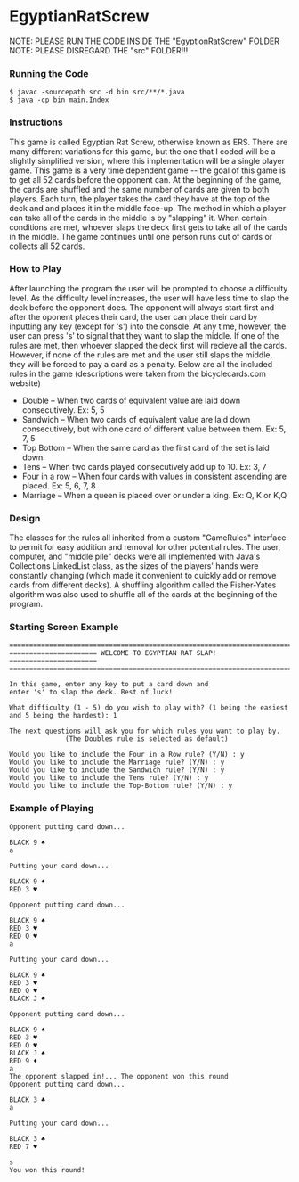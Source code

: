 # EgyptianRatScrew

NOTE: PLEASE RUN THE CODE INSIDE THE "EgyptionRatScrew" FOLDER   
NOTE: PLEASE DISREGARD THE "src" FOLDER!!!   
### Running the Code
```
$ javac -sourcepath src -d bin src/**/*.java
$ java -cp bin main.Index
```
### Instructions
This game is called Egyptian Rat Screw, otherwise known as ERS. There are many different variations for this game, but the one that I coded will be a slightly simplified version, where this implementation will be a single player game. 
This game is a very time dependent game -- the goal of this game is to get all 52 cards before the opponent can. At the beginning of the game, the cards are shuffled and the same number of cards are given to both players. Each turn, the player takes the card they have at the top of the deck and and places it in the middle face-up. 
The method in which a player can take all of the cards in the middle is by "slapping" it. When certain conditions are met, whoever slaps the deck first gets to take all of the cards in the middle. The game continues until one person runs out of cards or collects all 52 cards. 

### How to Play
After launching the program the user will be prompted to choose a difficulty level. As the difficulty level increases, the user will have less time to slap the deck before the opponent does. The opponent will always start first and after the oponent places their card, the user can place their card by inputting any key (except for 's') into the console. At any time, however, the user can press 's' to signal that they want to slap the middle. If one of the rules are met, then whoever slapped the deck first will recieve all the cards. However, if none of the rules are met and the user still slaps the middle, they will be forced to pay a card as a penalty. Below are all the included rules in the game (descriptions were taken from the bicyclecards.com website)

* Double – When two cards of equivalent value are laid down consecutively. Ex: 5, 5
* Sandwich – When two cards of equivalent value are laid down consecutively, but with one card of different value between them. Ex: 5, 7, 5
* Top Bottom – When the same card as the first card of the set is laid down.
* Tens – When two cards played consecutively add up to 10. Ex: 3, 7
* Four in a row – When four cards with values in consistent ascending are placed. Ex: 5, 6, 7, 8 
* Marriage – When a queen is placed over or under a king. Ex: Q, K or K,Q

### Design
The classes for the rules all inherited from a custom "GameRules" interface to permit for easy addition and removal for other potential rules. The user, computer, and "middle pile" decks were all implemented with Java's Collections LinkedList class, as the sizes of the players' hands were constantly changing (which made it convenient to quickly add or remove cards from different decks). 
A shuffling algorithm called the Fisher-Yates algorithm was also used to shuffle all of the cards at the beginning of the program. 

### Starting Screen Example
```
===========================================================================
====================== WELCOME TO EGYPTIAN RAT SLAP! ======================
===========================================================================

In this game, enter any key to put a card down and
enter 's' to slap the deck. Best of luck!

What difficulty (1 - 5) do you wish to play with? (1 being the easiest and 5 being the hardest): 1

The next questions will ask you for which rules you want to play by. 
              (The Doubles rule is selected as default)             

Would you like to include the Four in a Row rule? (Y/N) : y
Would you like to include the Marriage rule? (Y/N) : y
Would you like to include the Sandwich rule? (Y/N) : y
Would you like to include the Tens rule? (Y/N) : y
Would you like to include the Top-Bottom rule? (Y/N) : y
```

### Example of Playing
```
Opponent putting card down...

BLACK 9 ♠
a

Putting your card down...

BLACK 9 ♠
RED 3 ♥

Opponent putting card down...

BLACK 9 ♠
RED 3 ♥
RED Q ♥
a

Putting your card down...

BLACK 9 ♠
RED 3 ♥
RED Q ♥
BLACK J ♠

Opponent putting card down...

BLACK 9 ♠
RED 3 ♥
RED Q ♥
BLACK J ♠
RED 9 ♦
a
The opponent slapped in!... The opponent won this round
Opponent putting card down...

BLACK 3 ♣
a

Putting your card down...

BLACK 3 ♣
RED 7 ♥

s
You won this round!
```




